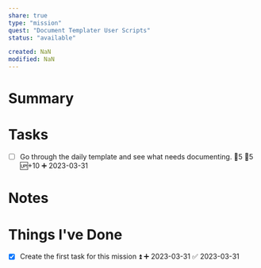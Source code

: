 ```yaml
---
share: true
type: "mission"
quest: "Document Templater User Scripts"
status: "available"

created: NaN 
modified: NaN
---
```

 
# Summary

# Tasks
- [ ] Go through the daily template and see what needs documenting. 🍅5 🥄5 🆙+10 ➕ 2023-03-31
# Notes

# Things I've Done
- [x] Create the first task for this mission ⏫ ➕ 2023-03-31 ✅ 2023-03-31